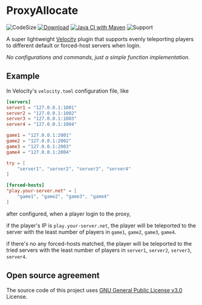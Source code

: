 # ProxyAllocate
![CodeSize](https://img.shields.io/github/languages/code-size/carm-outsource/ProxyAllocate)
[![Download](https://img.shields.io/github/downloads/carm-outsource/ProxyAllocate/total)](https://github.com/carm-outsource/ProxyAllocate/releases)
[![Java CI with Maven](https://github.com/carm-outsource/ProxyAllocate/actions/workflows/maven.yml/badge.svg?branch=master)](https://github.com/carm-outsource/ProxyAllocate/actions/workflows/maven.yml)
![Support](https://img.shields.io/badge/Minecraft-Java%201.8--Latest-blue)

A super lightweight [Velocity](https://papermc.io/software/velocity) plugin that
supports evenly teleporting players to different 
default or forced-host servers when login.

_No configurations and commands, just a simple function implementation._

## Example

In Velocity's `velocity.toml` configuration file, like

```toml
[servers]
server1 = "127.0.0.1:1001"
server2 = "127.0.0.1:1002"
server3 = "127.0.0.1:1003"
server4 = "127.0.0.1:1004"

game1 = "127.0.0.1:2001"
game2 = "127.0.0.1:2002"
game3 = "127.0.0.1:2003"
game4 = "127.0.0.1:2004"

try = [
    "server1", "server2", "server3", "server4"
]

[forced-hosts]
"play.your-server.net" = [
    "game1", "game2", "game3", "game4"
]
```

after configured, when a player login to the proxy,

if the player's IP is `play.your-server.net`,
the player will be teleported to the server 
with the least number of players in `game1`, `game2`, `game3`, `game4`.

if there's no any forced-hosts matched,
the player will be teleported to the tried servers
with the least number of players in `server1`, `server2`, `server3`, `server4`.


## Open source agreement

The source code of this project uses  [GNU General Public License v3.0](https://opensource.org/licenses/GPL-3.0)
License.


